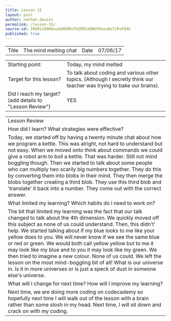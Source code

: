 ```yaml
---
title: Lesson 15
layout: post
author: nathan.davies
permalink: /lesson-15/
source-id: 1Rd91iK0HbuodaMd9RcFb2RR24ONGVRaxuBaTzPoFQ4k
published: true
---
```

<table>
  <tr>
    <td>Title</td>
    <td>The mind melting chat</td>
    <td>Date</td>
    <td>07/06/17</td>
  </tr>
</table>


<table>
  <tr>
    <td>Starting point:</td>
    <td>Today, my mind melted</td>
  </tr>
  <tr>
    <td>Target for this lesson?</td>
    <td>To talk about coding and various other topics. (Although I secretly think our teacher was trying to bake our brains).</td>
  </tr>
  <tr>
    <td>Did I reach my target? 
(add details to "Lesson Review")</td>
    <td> YES</td>
  </tr>
</table>


<table>
  <tr>
    <td>Lesson Review</td>
  </tr>
  <tr>
    <td>How did I learn? What strategies were effective? </td>
  </tr>
  <tr>
    <td>Today, we started off by having a twenty minute chat about how we program a kettle. This was alright, not hard to understand but not easy. When we moved onto think about commands we could give a robot arm to boil a kettle. That was harder. Still not mind boggling though. Then we started to talk about some people who can multiply two scarily big numbers together. They do this by converting them into blobs in their mind. They then merge the blobs together creating a third blob. They use this third blob and 'translate' it back into a number. They come out with the correct answer.</td>
  </tr>
  <tr>
    <td>What limited my learning? Which habits do I need to work on? </td>
  </tr>
  <tr>
    <td>The bit that limited my learning was the fact that our talk changed to talk about the 4th dimension. We quickly moved off this subject as none of us could understand. Then, this didn't’ help. We started talking about if my blue looks to me like your yellow does to you. We will never know if we see the same blue or red or green. We would both call yellow yellow but to me it may look like my blue and to you it may look like my green. We then tried to imagine a new colour. None of us could. We left the lesson on the most mind-boggling bit of all! What is our universe in. Is it in more universes or is just a speck of dust in someone else's universe.</td>
  </tr>
  <tr>
    <td>What will I change for next time? How will I improve my learning?</td>
  </tr>
  <tr>
    <td>Next time, we are doing more coding on codecademy so hopefully next time I will walk out of the lesson with a brain rather than some slosh in my head. Next time, I will sit down and crack on with my coding.</td>
  </tr>
</table>



